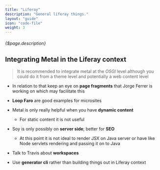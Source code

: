 ```yaml
---
title: "Liferay"
description: "General liferay things."
layout: "guide"
icon: "code-file"
weight: 3
---
```


###### {$page.description}

<article id="1">

## Integrating Metal in the Liferay context

> It is recommended to integrate metal at the *OSGI* level although you could do it from a theme level and potentially a web content level

* In relation to that keep an eye on **page fragments** that Jorge Ferrer is working on which may facilitate this

* **Loop Faro** are good examples for microsites
* Metal is only really helpful when you have **dynamic content**
  * For static content it is not useful

* Soy is only possibly on **server side**; better for **SEO**
  * At this point it is not ideal to render JSX on Java server or have like Node servlets rendering and passing it on to Java

* Talk to Travis about **workspaces**
* Use **generator cli** rather than building things out in Liferay context

</article>
